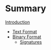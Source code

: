 # Summary

[Introduction](README.md)

- [Text Format](text-format.md)
- [Binary Format](binary-format.md)
    - [Signatures](binary-format-signatures.md)
